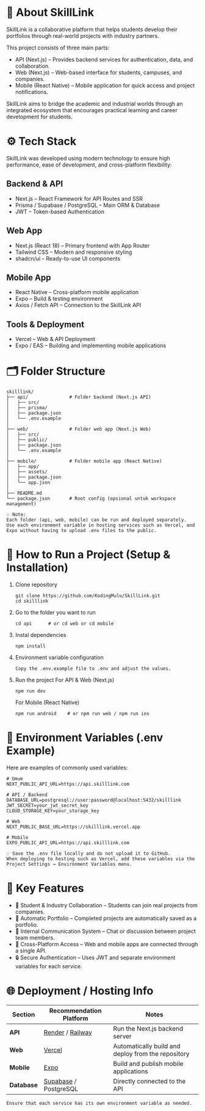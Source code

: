 # 🧠 About SkillLink
SkillLink is a collaborative platform that helps students develop their portfolios through real-world projects with industry partners.

This project consists of three main parts:
- API (Next.js) – Provides backend services for authentication, data, and collaboration.
- Web (Next.js) – Web-based interface for students, campuses, and companies.
- Mobile (React Native) – Mobile application for quick access and project notifications.

SkillLink aims to bridge the academic and industrial worlds through an integrated ecosystem that encourages practical learning and career development for students.

# ⚙️ Tech Stack
SkillLink was developed using modern technology to ensure high performance, ease of development, and cross-platform flexibility:
## Backend & API
- Next.js – React Framework for API Routes and SSR
- Prisma / Supabase / PostgreSQL – Main ORM & Database
- JWT – Token-based Authentication

## Web App
- Next.js (React 18) – Primary frontend with App Router
- Tailwind CSS – Modern and responsive styling
- shadcn/ui – Ready-to-use UI components

## Mobile App
- React Native – Cross-platform mobile application
- Expo – Build & testing environment
- Axios / Fetch API – Connection to the SkillLink API

## Tools & Deployment
- Vercel – Web & API Deployment
- Expo / EAS – Building and implementing mobile applications

# 🗂️ Folder Structure
```
skilllink/
├── api/               # Folder backend (Next.js API)
│   ├── src/
│   ├── prisma/
│   ├── package.json
│   └── .env.example
│
├── web/               # Folder web app (Next.js Web)
│   ├── src/
│   ├── public/
│   ├── package.json
│   └── .env.example
│
├── mobile/            # Folder mobile app (React Native)
│   ├── app/
│   ├── assets/
│   ├── package.json
│   └── app.json
│
├── README.md
└── package.json       # Root config (opsional untuk workspace management)
```
```
💡 Note:
Each folder (api, web, mobile) can be run and deployed separately.
Use each environment variable in hosting services such as Vercel, and Expo without having to upload .env files to the public.
```

# 🚀 How to Run a Project (Setup & Installation)
1. Clone repository
   ```
   git clone https://github.com/KodingMulu/SkillLink.git
   cd skilllink
   ```
2. Go to the folder you want to run
   ```
   cd api      # or cd web or cd mobile
   ```
3. Instal dependencies
   ```
   npm install
   ```
4. Environment variable configuration
   ```
   Copy the .env.example file to .env and adjust the values.
   ```
5. Run the project
   For API & Web (Next.js)
   ```
   npm run dev
   ```

   For Mobile (React Native)
   ```
   npm run android    # or npm run web / npm run ios
   ```

# 🔑 Environment Variables (.env Example)
Here are examples of commonly used variables:
```
# Umum
NEXT_PUBLIC_API_URL=https://api.skilllink.com

# API / Backend
DATABASE_URL=postgresql://user:password@localhost:5432/skilllink
JWT_SECRET=your_jwt_secret_key
CLOUD_STORAGE_KEY=your_storage_key

# Web
NEXT_PUBLIC_BASE_URL=https://skilllink.vercel.app

# Mobile
EXPO_PUBLIC_API_URL=https://api.skilllink.com
```
```
💡 Save the .env file locally and do not upload it to GitHub.
When deploying to hosting such as Vercel, add these variables via the Project Settings → Environment Variables menu.
```

# 🧩 Key Features
- 👥 Student & Industry Collaboration – Students can join real projects from companies.
- 🧾 Automatic Portfolio – Completed projects are automatically saved as a portfolio.
- 💬 Internal Communication System – Chat or discussion between project team members.
- 📱 Cross-Platform Access – Web and mobile apps are connected through a single API.
- 🔒 Secure Authentication – Uses JWT and separate environment variables for each service.

# 🌐 Deployment / Hosting Info
| Section      | Recommendation Platform                                       | Notes                                              |
| ------------ | ------------------------------------------------------------- | -------------------------------------------------- |
| **API**      | [Render](https://render.com) / [Railway](https://railway.app) | Run the Next.js backend server                     |
| **Web**      | [Vercel](https://vercel.com)                                  | Automatically build and deploy from the repository |
| **Mobile**   | [Expo](https://expo.dev)                                      | Build and publish mobile applications              |
| **Database** | [Supabase](https://supabase.com) / PostgreSQL                 | Directly connected to the API                      |

```
Ensure that each service has its own environment variable as needed.
```
